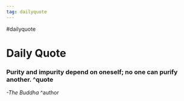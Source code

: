 ```yaml
---
tag: dailyquote
---
```


#dailyquote

# Daily Quote

### Purity and impurity depend on oneself; no one can purify another. ^quote
*-The Buddha* ^author
